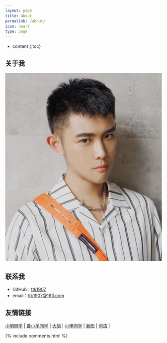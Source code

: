 ```yaml
---
layout: page
title: About
permalink: /about/
icon: heart
type: page
---
```


* content
{:toc}

## 关于我

![My helpful screenshot](/assets/tupian.jpg)

## 联系我

* GitHub：[ttk1907](https://github.com/ttk1907)
* email：ttk1907@163.com


## 友情链接

[小明同学](https://victorfengming.github.io/) \|
[曹小羊同学](https://caoyang7.github.io/) \| 
[大旭](https://nineberg.github.io/) \|
[小甲同学](https://raoweijiapng.github.io/) \|
[新阳](https://17824909342.github.io/) \|
[何洁](https://hejie615.github.io/) \|




{% include comments.html %}
